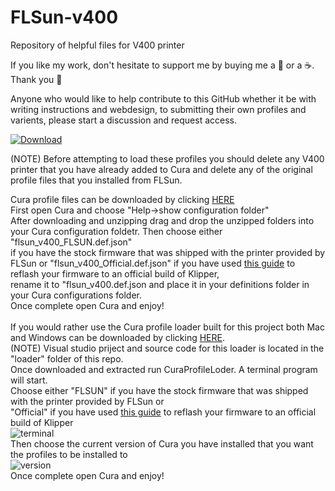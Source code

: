# FLSun-v400
<a>Repository of helpful files for V400 printer<a/>
<br />

If you like my work, don't hesitate to support me by buying me a 🍺 or a ☕. Thank you 🙂

Anyone who would like to help contribute to this GitHub whether it be with writing instructions and webdesign, to submitting their own profiles and varients, please start a discussion and request access.

[ ![Download](https://viatesting.files.wordpress.com/2020/03/paypal-donate-button.png) ](https://www.paypal.me/phnxdrgn536)
  
  (NOTE) Before attempting to load these profiles you should delete any V400 printer that you have already added to Cura and delete any of the original profile files
  that you installed from FLSun.
  
  Cura profile files can be downloaded by clicking <a href="https://github.com/phnxdrgn536/FLSun-v400/raw/main/cura%20Profile%20files.zip">HERE<a/><br/>
  First open Cura and choose "Help->show configuration folder"<br/>
  After downloading and unzipping drag and drop the unzipped folders into your Cura configuration foldetr. Then choose either "flsun_v400_FLSUN.def.json" <br/>
  if you have the stock firmware that was shipped with the printer provided by FLSun or "flsun_v400_Official.def.json" if you have used <a href="https://github.com/Guilouz/Klipper-Flsun-Speeder-Pad">this guide<a/> to reflash your firmware to an official build of Klipper, <br/>
  rename it to "flsun_v400.def.json and place it in your definitions folder in your Cura configurations folder.<br/>
  Once complete open Cura and enjoy!<br/>
  <br/>
  If you would rather use the Cura profile loader built for this project both Mac and Windows can be downloaded by clicking <a href="https://github.com/phnxdrgn536/FLSun-v400/raw/main/CuraProfileLoader-0.0.4.zip">HERE<a/>. <br/>
  (NOTE) Visual studio priject and source code for this loader is located in the "loader" folder of this repo.<br/>
  Once downloaded and extracted run CuraProfileLoder. A terminal program will start.<br/>
  Choose either "FLSUN" if you have the stock firmware that was shipped with the printer provided by FLSun or <br/>
  "Official" if you have used <a href="https://github.com/Guilouz/Klipper-Flsun-Speeder-Pad">this guide<a/> to reflash your firmware to an official build of Klipper<br/>
  ![terminal](https://user-images.githubusercontent.com/120244371/213608139-f380c7fc-117c-47f0-9735-22dd80f796a0.PNG)<br/>
  Then choose the current version of Cura you have installed that you want the profiles to be installed to<br/>
  ![version](https://user-images.githubusercontent.com/120244371/213608470-64c35b97-92f1-481c-8dea-d07a2d180e61.PNG)<br/>
  Once complete open Cura and enjoy!<br/>

<meta name="google-site-verification" content="eb2YYJj-4wQhYDYOwVVPqjZcSYBYNtfb4C_Jn26zf2U" />
